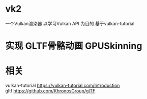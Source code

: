 # vk2
一个Vulkan渲染器 以学习Vulkan API 为目的 基于vulkan-tutorial
# 实现 GLTF骨骼动画 GPUSkinning

# 相关
  vulkan-tutorial https://vulkan-tutorial.com/Introduction  
  gltf https://github.com/KhronosGroup/glTF
